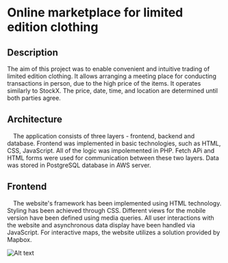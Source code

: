 
# Online marketplace for limited edition clothing

## Description

The aim of this project was to enable convenient and intuitive trading of limited edition clothing. It allows arranging a meeting place for conducting transactions in person, due to the high price of the items. It operates similarly to StockX. The price, date, time, and location are determined until both parties agree.

## Architecture

&emsp;The application consists of three layers - frontend, backend and database. Frontend was implemented in basic technologies, such as HTML, CSS, JavaScript. All of the logic was impolemented in PHP. Fetch APi and HTML forms were used for communication between these two layers. Data was stored in PostgreSQL database in AWS server.

## Frontend

&emsp;The website's framework has been implemented using HTML technology. Styling has been achieved through CSS. Different views for the mobile version have been defined using media queries. All user interactions with the website and asynchronous data display have been handled via JavaScript. For interactive maps, the website utilizes a solution provided by Mapbox.

![Alt text](/../<screenshots>/screenshots/login_page.png?raw=true "Desktop login page")
